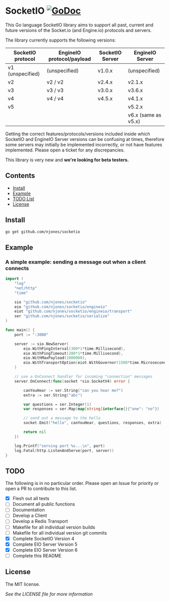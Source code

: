 # SocketIO [![GoDoc](https://pkg.go.dev/badge/github.com/njones/socketio?utm_source=godoc)](https://pkg.go.dev/github.com/njones/socketio) 

This Go language SocketIO library aims to support all past, current and future versions of the Socket.io (and Engine.io) protocols and servers.

The library currently supports the following versions:

| SocketIO protocol | EngineIO protocol/payload | SocketIO Server | EngineIO Server     |
|-------------------|---------------------------|-----------------|---------------------|
| v1 (unspecified)  | (unspecified)             | v1.0.x          | (unspecified)       |
| v2                | v2 / v2                   | v2.4.x          | v2.1.x              |
| v3                | v3 / v3                   | v3.0.x          | v3.6.x              |
| v4                | v4 / v4                   | v4.5.x          | v4.1.x              |
| v5                |                           |                 | v5.2.x              |
|                   |                           |                 | v6.x (same as v5.x) |

Getting the correct features/protocols/versions included inside which SocketIO and EngineIO Server versions can be confusing at times, therefore some servers may initially be implemented incorrectly, or not have features implemented. Please open a ticket for any discrepancies. 

This library is very new and **we're looking for beta testers.**

## Contents

- [Install](#install)
- [Example](#example)
- [TODO List](#todo)
- [License](#license)

## Install

```bash
go get github.com/njones/socketio
```

## Example

### A simple example: sending a message out when a client connects

```go
import (
	"log"
	"net/http"
	"time"

	sio "github.com/njones/socketio"
	eio "github.com/njones/socketio/engineio"
	eiot "github.com/njones/socketio/engineio/transport"
	ser "github.com/njones/socketio/serialize"
)

func main() {
	port := ":3000"

	server := sio.NewServer(
		eio.WithPingInterval(300*1*time.Millisecond),
		eio.WithPingTimeout(200*1*time.Millisecond),
		eio.WithMaxPayload(1000000),
		eio.WithTransportOption(eiot.WithGovernor(1500*time.Microsecond, 500*time.Microsecond)),
	)

	// use a OnConnect handler for incoming "connection" messages
	server.OnConnect(func(socket *sio.SocketV4) error {

		canYouHear := ser.String("can you hear me?")
		extra := ser.String("abc")

		var questions = ser.Integer(1)
		var responses = ser.Map(map[string]interface{}{"one": "no"})

		// send out a message to the hello
		socket.Emit("hello", canYouHear, questions, responses, extra)

		return nil
	})

	log.Printf("serving port %s...\n", port)
	log.Fatal(http.ListenAndServe(port, server))
}
```

## TODO

The following is in no particular order. Please open an Issue for priority or open a PR to contribute to this list.

- [x] Flesh out all tests
- [ ] Document all public functions
- [ ] Documentation
- [ ] Develop a Client 
- [ ] Develop a Redis Transport
- [ ] Makefile for all individual version builds
- [ ] Makefile for all individual version git commits
- [x] Complete SocketIO Version 4
- [x] Complete EIO Server Version 5
- [x] Complete EIO Server Version 6
- [ ] Complete this README

## License

The MIT license. 

_See the LICENSE file for more information_
